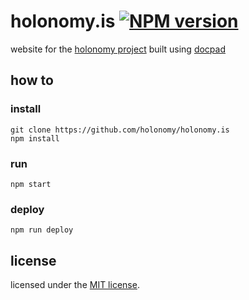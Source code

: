 # holonomy.is [![NPM version](https://badge.fury.io/js/holonomy.is.png)](http://badge.fury.io/js/holonomy.is)

website for the [holonomy project](http://holonomy.is) built using [docpad](http://docpad.org)

## how to

### install

```
git clone https://github.com/holonomy/holonomy.is
npm install
```

### run

`npm start`

### deploy

`npm run deploy`

## license

licensed under the [MIT license](LICENSE).
